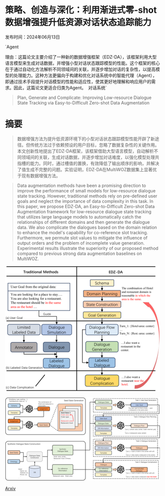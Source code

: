# 策略、创造与深化：利用渐进式零-shot数据增强提升低资源对话状态追踪能力

发布时间：2024年06月13日

`Agent

理由：这篇论文主要介绍了一种新的数据增强框架（EDZ-DA），该框架利用大型语言模型来生成对话数据，并增强小型对话状态跟踪模型的性能。这个框架的核心在于通过自动化方法解析不同领域间的关联，并逐步增加对话的复杂性，以提高模型的处理能力。这种方法更偏向于构建和优化对话系统中的智能代理（Agent），即通过技术手段提升对话模型的性能和适应性，使其更好地理解和响应用户的需求。因此，这篇论文更适合归类为Agent。` `对话系统`

> Plan, Generate and Complicate: Improving Low-resource Dialogue State Tracking via Easy-to-Difficult Zero-shot Data Augmentation

# 摘要

> 数据增强方法为提升低资源环境下的小型对话状态跟踪模型性能开辟了新途径。但传统方法过于依赖预设的用户目标，忽略了数据复杂性的关键作用。本文创新性地提出了EDZ-DA框架，该框架借助大型语言模型，自动解析不同领域间的关联，生成对话数据，并逐步增加对话难度，以强化模型处理共指槽的能力。同时，通过槽值的置换，有效降低了输出顺序的影响，并解决了值生成不完整的问题。实验证明，EDZ-DA在MultiWOZ数据集上显著优于现有数据增强方法。

> Data augmentation methods have been a promising direction to improve the performance of small models for low-resource dialogue state tracking. However, traditional methods rely on pre-defined user goals and neglect the importance of data complexity in this task. In this paper, we propose EDZ-DA, an Easy-to-Difficult Zero-shot Data Augmentation framework for low-resource dialogue state tracking that utilizes large language models to automatically catch the relationships of different domains and then generate the dialogue data. We also complicate the dialogues based on the domain relation to enhance the model's capability for co-reference slot tracking. Furthermore, we permute slot values to mitigate the influence of output orders and the problem of incomplete value generation. Experimental results illustrate the superiority of our proposed method compared to previous strong data augmentation baselines on MultiWOZ.

![策略、创造与深化：利用渐进式零-shot数据增强提升低资源对话状态追踪能力](../../../paper_images/2406.08860/x1.png)

![策略、创造与深化：利用渐进式零-shot数据增强提升低资源对话状态追踪能力](../../../paper_images/2406.08860/x2.png)

[Arxiv](https://arxiv.org/abs/2406.08860)